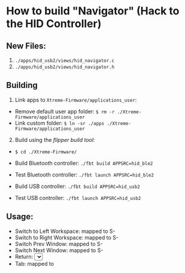 # How to build "Navigator" (Hack to the HID Controller)

## New Files:

 1. `./apps/hid_usb2/views/hid_navigator.c`
 2. `./apps/hid_usb2/views/hid_navigator.h`

## Building

 1. Link apps to `Xtreme-Firmware/applications_user`: 

  * Remove default user app folder: `$ rm -r ./Xtreme-Firmware/applications_user`
  * Link custom folder: `$ ln -sr ./apps ./Xtreme-Firmware/applications_user`

 2. Build using the *flipper build tool*:

  * `$ cd ./Xtreme-Firmware/`

  * Build Bluetooth controller: `./fbt build APPSRC=hid_ble2`
  * Test Bluetooth controller: `./fbt launch APPSRC=hid_ble2`  

  * Build USB controller: `./fbt build APPSRC=hid_usb2`
  * Test USB controller: `./fbt launch APPSRC=hid_usb2`  

## Usage:

 - Switch to Left Workspace: <left> mapped to S-<left>
 - Switch to Right Workspace: <right> mapped to S-<right>
 - Switch Prev Window: <up> mapped to S-<backtab>
 - Switch Next Window: <down> mapped to S-<tab>
 - Return: <select> mapped to <return>
 - Tab: <back> mapped to <tab>
